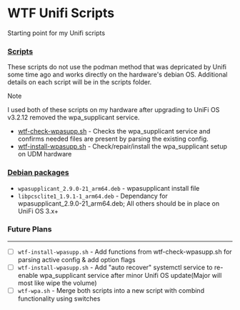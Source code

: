 # WTF Unifi Scripts

Starting point for my Unifi scripts

### [Scripts](scripts)
These scripts do not use the podman method that was depricated by Unifi some time ago and works directly on the hardware's debian OS. 
Additional details on each script will be in the scripts folder.

> [!NOTE]
> I used both of these scripts on my hardware after upgrading to UniFi OS v3.2.12 removed the wpa_supplicant service.

- [wtf-check-wpasupp.sh](scripts/wtf-check-wpasupp.sh) - Checks the wpa_supplicant service and confirms needed files are present by parsing the existing config.
- [wtf-install-wpasupp.sh](scripts/wtf-install-wpasupp.sh) - Check/repair/install the wpa_supplicant setup on UDM hardware

### [Debian packages](deb%20packages)
- `wpasupplicant_2.9.0-21_arm64.deb` - wpasupplicant install file
- `libpcsclite1_1.9.1-1_arm64.deb` - Dependancy for wpasupplicant_2.9.0-21_arm64.deb; All others should be in place on UniFi OS 3.x+

### Future Plans
------
- [ ] `wtf-install-wpasupp.sh` - Add functions from wtf-check-wpasupp.sh for parsing active config & add option flags
- [ ] `wtf-install-wpasupp.sh` - Add "auto recover" systemctl service to re-enable wpa_supplicant service after minor Unifi OS update(Major will most like wipe the volume)
- [ ] `wtf-wpa.sh` - Merge both scripts into a new script with combind functionality using switches
